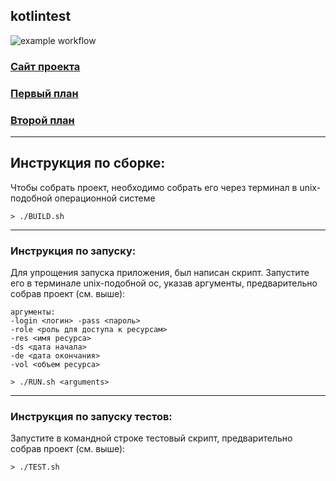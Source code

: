 kotlintest
---
![example workflow](https://github.com/Winnie-the-Pooh2019/kotlintest/act..)

### [Сайт проекта](https://winnie-the-pooh2019.github.io/kotlintest/)

### [Первый план](./src/application/PLAN2.md)

### [Второй план](./Roadmap2.md)
---
## Инструкция по сборке:
Чтобы собрать проект, необходимо собрать его через терминал в unix-подобной операционной системе
```shell
> ./BUILD.sh 
```
---
### Инструкция по запуску:
Для упрощения запуска приложения, был написан скрипт. Запустите его в терминале unix-подобной ос, указав аргументы, предварительно собрав проект (см. выше):
```
аргументы:
-login <логин> -pass <пароль> 
-role <роль для доступа к ресурсам> 
-res <имя ресурса> 
-ds <дата начала> 
-de <дата окончания> 
-vol <объем ресурса>
```
```shell
> ./RUN.sh <arguments>
```
---
### Инструкция по запуску тестов:
Запустите в командной строке тестовый скрипт, предварительно собрав проект (см. выше):
```shell
> ./TEST.sh
```